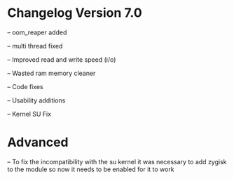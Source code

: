# Changelog Version 7.0

– oom_reaper added 

– multi thread fixed 

– Improved read and write speed (i/o)

– Wasted ram memory cleaner 

– Code fixes 

– Usability additions

– Kernel SU Fix

# Advanced

– To fix the incompatibility with the su kernel it was necessary to add zygisk to the module so now it needs to be enabled for it to work

